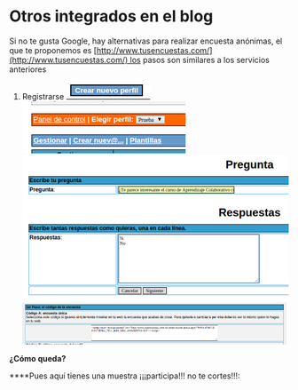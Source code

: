 
# Otros integrados en el blog

Si no te gusta Google, hay alternativas para realizar encuesta anónimas, el que te proponemos es [http://www.tusencuestas.com/](http://www.tusencuestas.com/) los pasos son similares a los servicios anteriores

1. Registrarse
![](img/encuestas1.png)
![](img/encuestas2.png)
![](img/encuestas3.png)
![](img/encuestas4.png)





**¿Cómo queda?**

****Pues aquí tienes una muestra ¡¡¡participa!!! no te cortes!!!:



